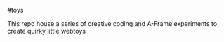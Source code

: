 #toys

This repo house a series of creative coding and A-Frame experiments to create quirky little webtoys